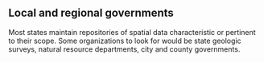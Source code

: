 ## Local and regional governments

Most states maintain repositories of spatial data characteristic or pertinent to their scope. Some organizations to look for would be state geologic surveys, natural resource departments, city and county governments.
